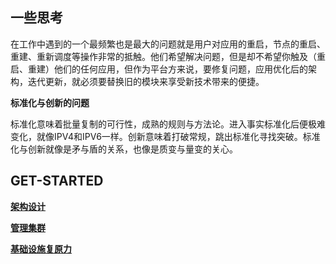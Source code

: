 ## 一些思考

在工作中遇到的一个最频繁也是最大的问题就是用户对应用的重启，节点的重启、重建、重新调度等操作非常的抵触。他们希望解决问题，但是却不希望你触及（重启、重建）他们的任何应用，但作为平台方来说，要修复问题，应用优化后的架构，迭代更新，就必须要替换旧的模块来享受新技术带来的便捷。

**标准化与创新的问题**

标准化意味着批量复制的可行性，成熟的规则与方法论。进入事实标准化后便极难变化，就像IPV4和IPV6一样。创新意味着打破常规，跳出标准化寻找突破。标准化与创新就像是矛与盾的关系，也像是质变与量变的关心。


## **GET-STARTED**

[**架构设计**](zh/architecture.md)

[**管理集群**](zh/manage-cluster.md)

[**基础设施复原力**](zh/infrastructure-resilience.md)

